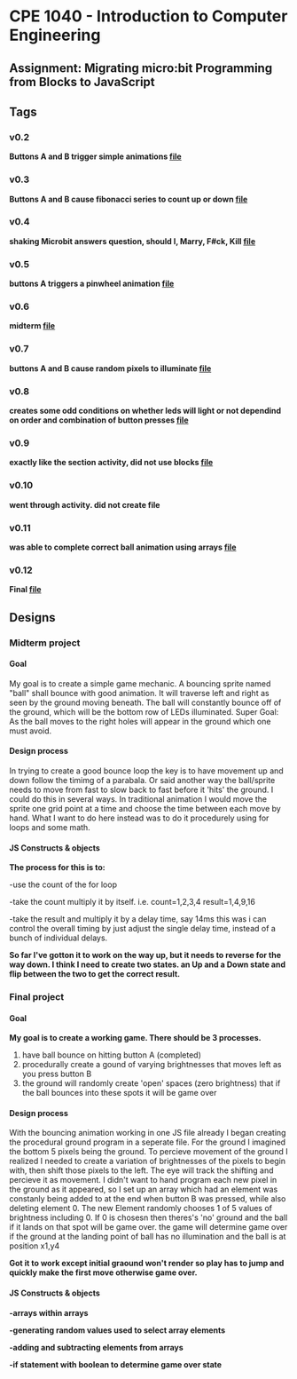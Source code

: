 # CPE 1040 - Introduction to Computer Engineering

## Assignment: Migrating micro:bit Programming from Blocks to JavaScript

## Tags

### v0.2

**Buttons A and B trigger simple animations [file](section-2.js)**

### v0.3

**Buttons A and B cause fibonacci series to count up or down [file](section-3-Phi-Counter.js)**

### v0.4

**shaking Microbit answers question, should I, Marry, F#ck, Kill [file](section-4-f#ck-marry-kill.js)**

### v0.5

**buttons A triggers a pinwheel animation [file](section-5-spinner.js)**

### v0.6

**midterm [file](mini-project-bounce-working.js)**


### v0.7

**buttons A and B cause random pixels to illuminate [file](Section-7-led-random.js)**

### v0.8

**creates some odd conditions on whether leds will light or not dependind on order and combination of button presses [file](section-8-booleanish.js)**

### v0.9

**exactly like the section activity, did not use blocks  [file](section-9-unmodified)**

### v0.10

**went through activity. did not create file**

### v0.11

**was able to complete correct ball animation using arrays [file](section-11-bounce-arrary.js)**

### v0.12

**Final [file](Final.js)**

## Designs



### Midterm project


#### Goal

My goal is to create a simple game mechanic. A bouncing sprite named "ball" shall bounce with good animation. It will traverse left and right as seen by the ground moving beneath. The ball will constantly bounce off of the ground, which will be the bottom row of LEDs illuminated. Super Goal: As the ball moves to the right holes will appear in the ground which one must avoid.

#### Design process

In trying to create a good bounce loop the key is to have movement up and down follow the timimg of a parabala. Or said another way the ball/sprite needs to move from fast to slow back to fast before it 'hits' the ground. I could do this in several ways. In traditional animation I would move the sprite one grid point at a time and choose the time between each move by hand. What I want to do here instead was to do it procedurely using for loops and some math.

#### JS Constructs & objects

**The process for this is to:**

-use the count of the for loop

-take the count multiply it by itself. i.e. count=1,2,3,4 result=1,4,9,16

-take the result and multiply it by a delay time, say 14ms
this was i can control the overall timing by just adjust the single delay time, instead of a bunch of individual delays.

**So far I've gotton it to work on the way up, but it needs to reverse for the way down.
I think I need to create two states. an Up and a Down state and flip between the two to get the correct result.**

### Final project

#### Goal

**My goal is to create a working game. There should be 3 processes.**
1) have ball bounce on hitting button A (completed)
2) procedurally create a gound of varying brightnesses that moves left as you press button B
3) the ground will randomly create 'open' spaces (zero brightness) that if the ball bounces into these spots it will be game over

#### Design process
With the bouncing animation working in one JS file already I began creating the procedural ground program in a seperate file.
For the ground I imagined the bottom 5 pixels being the ground. To percieve movement of the ground I realized I needed to create a variation of brightnesses of the pixels to begin with, then shift those pixels to the left. The eye will track the shifting and percieve it as movement. I didn't want to hand program each new pixel in the ground as it appeared, so I set up an array which had an element was constanly being added to at the end when button B was pressed, while also deleting element 0. The new Element randomly chooses 1 of 5 values of brightness including 0. If 0 is chosesn then theres's 'no' ground and the ball if it lands on that spot will be game over. the game will determine game over if the ground at the landing point of ball has no illumination and the ball is at position x1,y4

**Got it to work except initial graound won't render so play has to jump and quickly make the first move otherwise game over.**

#### JS Constructs & objects
**-arrays within arrays**

**-generating random values used to select array elements**

**-adding and subtracting elements from arrays**

**-if statement with boolean to determine game over state**

